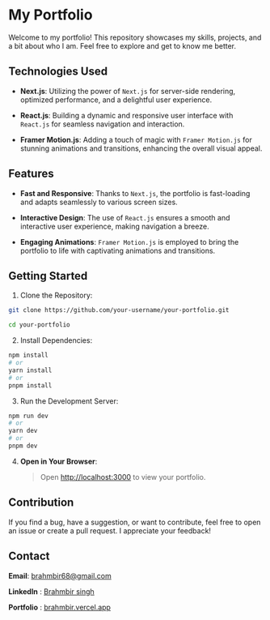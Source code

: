 # My Portfolio

Welcome to my portfolio! This repository showcases my skills, projects, and a bit about who I am. Feel free to explore and get to know me better.

## Technologies Used

- **Next.js**: Utilizing the power of `Next.js` for server-side rendering, optimized performance, and a delightful user experience.

- **React.js**: Building a dynamic and responsive user interface with `React.js` for seamless navigation and interaction.

- **Framer Motion.js**: Adding a touch of magic with `Framer Motion.js` for stunning animations and transitions, enhancing the overall visual appeal.

## Features

- **Fast and Responsive**: Thanks to `Next.js`, the portfolio is fast-loading and adapts seamlessly to various screen sizes.

- **Interactive Design**: The use of `React.js` ensures a smooth and interactive user experience, making navigation a breeze.

- **Engaging Animations**: `Framer Motion.js` is employed to bring the portfolio to life with captivating animations and transitions.

## Getting Started

1. Clone the Repository:

```bash
git clone https://github.com/your-username/your-portfolio.git

cd your-portfolio
```

2. Install Dependencies:

```bash
npm install
# or
yarn install
# or
pnpm install
```

3. Run the Development Server:

```bash
npm run dev
# or
yarn dev
# or
pnpm dev
```

4. **Open in Your Browser**:
   > Open [http://localhost:3000](http://localhost:3000) to view your portfolio.

## Contribution

If you find a bug, have a suggestion, or want to contribute, feel free to open an issue or create a pull request. I appreciate your feedback!

## Contact

**Email**: brahmbir68@gmail.com

**LinkedIn** : [Brahmbir singh](https://linkedin.com/in/brahm-bir-singh-6a9115245)

**Portfolio** : [brahmbir.vercel.app](https://brahmbir.vercel.app)
